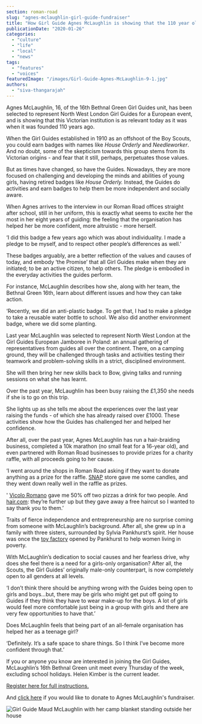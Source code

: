 ```yaml
---
section: roman-road
slug: "agnes-mclaughlin-girl-guide-fundraiser"
title: "How Girl Guide Agnes McLaughlin is showing that the 110 year old institution is more relevant than ever"
publicationDate: "2020-01-26"
categories: 
  - "culture"
  - "life"
  - "local"
  - "news"
tags: 
  - "features"
  - "voices"
featuredImage: "/images/Girl-Guide-Agnes-McLaughlin-9-1.jpg"
authors: 
  - "siva-thangarajah"
---
```


Agnes McLaughlin, 16, of the 16th Bethnal Green Girl Guides unit, has been selected to represent North West London Girl Guides for a European event, and is showing that this Victorian institution is as relevant today as it was when it was founded 110 years ago.

When the Girl Guides established in 1910 as an offshoot of the Boy Scouts, you could earn badges with names like _House Orderly_ and _Needleworker_. And no doubt, some of the skepticism towards this group stems from its Victorian origins - and fear that it still, perhaps, perpetuates those values. 

But as times have changed, so have the Guides. Nowadays, they are more focused on challenging and developing the minds and abilities of young girls, having retired badges like _House Orderly._ Instead, the Guides do activities and earn badges to help them be more independent and socially aware.

When Agnes arrives to the interview in our Roman Road offices straight after school, still in her uniform, this is exactly what seems to excite her the most in her eight years of guiding: the feeling that the organisation has helped her be more confident, more altruistic - more herself.

‘I did this badge a few years ago which was about individuality. I made a pledge to be myself, and to respect other people’s differences as well.’

These badges arguably, are a better reflection of the values and causes of today, and embody ‘the Promise’ that all Girl Guides make when they are initiated; to be an active citizen, to help others. The pledge is embodied in the everyday activities the guides perform.

For instance, McLaughlin describes how she, along with her team, the Bethnal Green 16th, learn about different issues and how they can take action.

‘Recently, we did an anti-plastic badge. To get that, I had to make a pledge to take a reusable water bottle to school. We also did another environment badge, where we did some planting.

Last year McLaughlin was selected to represent North West London at the Girl Guides European Jamboree in Poland: an annual gathering of representatives from guides all over the continent. There, on a camping ground, they will be challenged through tasks and activities testing their teamwork and problem-solving skills in a strict, disciplined environment.

She will then bring her new skills back to Bow, giving talks and running sessions on what she has learnt. 

Over the past year, McLaughlin has been busy raising the £1,350 she needs if she is to go on this trip.

She lights up as she tells me about the experiences over the last year raising the funds - of which she has already raised over £1000. These activities show how the Guides has challenged her and helped her confidence.

After all, over the past year, Agnes McLaughlin has run a hair-braiding business, completed a 10k marathon (no small feat for a 16-year old), and even partnered with Roman Road businesses to provide prizes for a charity raffle, with all proceeds going to her cause.

‘I went around the shops in Roman Road asking if they want to donate anything as a prize for the raffle. [SNAP](https://romanroadlondon.com/helen-fisher-snap-store-interview/) store gave me some candles, and they went down really well in the raffle as prizes.

' [Vicolo Romano](https://www.facebook.com/pages/category/Pizza-Place/Vicolo-Romano-355816114757427/) gave me 50% off two pizzas a drink for two people. And [hair.com](https://hair.com/): they’re further up but they gave away a free haircut so I wanted to say thank you to them.’

Traits of fierce independence and entrepreneurship are no surprise coming from someone with McLaughlin’s background. After all, she grew up in a family with three sisters, surrounded by Sylvia Pankhurst’s spirit. Her house was once the [toy factory](https://romanroadlondon.com/sylvia-pankhursts-east-london-toy-factory/) opened by Pankhurst to help women living in poverty.

With McLaughlin’s dedication to social causes and her fearless drive, why does she feel there is a need for a girls-only organisation? After all, the Scouts, the Girl Guides’ originally male-only counterpart, is now completely open to all genders at all levels.

‘I don’t think there should be anything wrong with the Guides being open to girls and boys...but, there may be girls who might get put off going to Guides if they think they have to wear make-up for the boys. A lot of girls would feel more comfortable just being in a group with girls and there are very few opportunities to have that.’

Does McLaughlin feels that being part of an all-female organisation has helped her as a teenage girl?

‘Definitely. It’s a safe space to share things. So I think I’ve become more confident through that.’

If you or anyone you know are interested in joining the Girl Guides, McLaughlin’s 16th Bethnal Green unit meet every Thursday of the week, excluding school holidays. Helen Kimber is the current leader.

[Register here for full instructions.](https://www.girlguiding.org.uk/information-for-parents/register-your-daughter/)

And [click here](https://www.justgiving.com/crowdfunding/agnesmclaughlineurojam) if you would like to donate to Agnes McLaughlin's fundraiser.

![Girl Guide Maud McLaughlin with her camp blanket standing outside her house](/images/Girl-Guide-Agnes-McLaughlin-5-1-1024x683.jpg)
